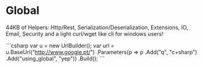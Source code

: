 Global
======

44KB of Helpers: Http/Rest, Serialization/Deserialization, Extensions, IO, Email, Security and a light curl/wget like cli for windows users!

´´´csharp
var u = new UrlBuilder();
var url = u.BaseUrl("http://www.google.pt/")
    .Parameters(p => p
        .Add("q", "c+sharp")
        .Add("using_global", "yep"))
    .Build();
´´´
